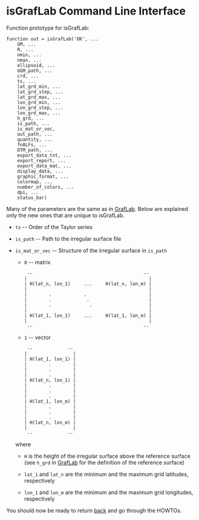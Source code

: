 # isGrafLab Command Line Interface

Function prototype for isGrafLab:

```
function out = isGrafLab('OK', ...
    GM, ...
    R, ...
    nmin, ...
    nmax, ...
    ellipsoid, ...
    GGM_path, ...
    crd, ...
    ts, ...
    lat_grd_min, ...
    lat_grd_step, ...
    lat_grd_max, ...
    lon_grd_min, ...
    lon_grd_step, ...
    lon_grd_max, ...
    h_grd, ...
    is_path, ...
    is_mat_or_vec,
    out_path, ...
    quantity, ...
    fnALFs, ...
    DTM_path, ...
    export_data_txt, ...
    export_report, ...
    export_data_mat, ...
    display_data, ...
    graphic_format, ...
    colormap, ...
    number_of_colors, ...
    dpi, ...
    status_bar)
```

Many of the parameters are the same as in [GrafLab](./graflab.md). Below are 
explained only the new ones that are unique to isGrafLab.

* `ts` -- Order of the Taylor series

* `is_path` -- Path to the irregular surface file

* `is_mat_or_vec` -- Structure of the irregular surface in `is_path`

  * `0` -- matrix

    ```
     --                                         --
    |                                             |
    | H(lat_n, lon_1)     ...     H(lat_n, lon_m) |
    |                                             |
    |        .            .                       |
    |        .             .                      |
    |        .              .                     |
    |                                             |
    | H(lat_1, lon_1)     ...     H(lat_1, lon_m) |
    |                                             |
     --                                         --
    ```

  * `1` -- vector

    ```
     --             --
    |                 |
    | H(lat_1, lon_1) |
    |        .        |
    |        .        |
    |        .        |
    | H(lat_n, lon_1) |
    |        .        |
    |        .        |
    |        .        |
    | H(lat_1, lon_m) |
    |        .        |
    |        .        |
    |        .        |
    | H(lat_n, lon_m) |
    |                 |
     --             --
    ```

  where

  * `H` is the height of the irregular surface above the reference surface (see 
    `h_grd` in [GrafLab](graflab.md) for the definition of the reference 
    surface)

  * `lat_1` and `lat_n` are the minimum and the maximum grid latitudes, 
    respectively

  * `lon_1` and `lon_m` are the minimum and the maximum grid longitudes, 
    respectively


You should now be ready to return [back](../README.md) and go through the 
HOWTOs.

